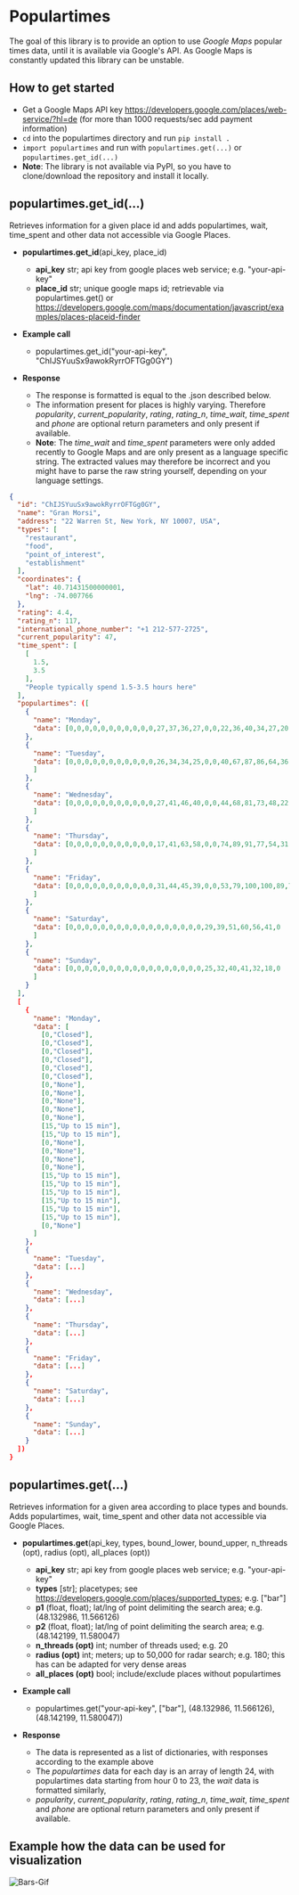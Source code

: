
# Populartimes  
The goal of this library is to provide an option to use *Google Maps* popular times data, until it is available via Google's API. As Google Maps is constantly updated this library can  be unstable.

## How to get started
+ Get a Google Maps API key https://developers.google.com/places/web-service/?hl=de (for more than 1000 requests/sec add payment information)
+ `cd` into the populartimes directory and run `pip install .`
+ `import populartimes` and run with `populartimes.get(...)` or `populartimes.get_id(...)`
 + **Note**: The library is not available via PyPI, so you have to clone/download the repository and install it locally.

## populartimes.get_id(...)
Retrieves information for a given place id and adds populartimes, wait, time_spent and other data not accessible via Google Places.

+ **populartimes.get_id**(api_key, place_id)
    + **api_key** str; api key from google places web service; e.g. "your-api-key"
    + **place_id** str; unique google maps id; retrievable via populartimes.get() or https://developers.google.com/maps/documentation/javascript/examples/places-placeid-finder

+ **Example call**
    + populartimes.get_id("your-api-key", "ChIJSYuuSx9awokRyrrOFTGg0GY")

+ **Response**
    + The response is formatted is equal to the .json described below.
    + The information present for places is highly varying. Therefore *popularity*, *current_popularity*, *rating*, *rating_n*, *time_wait*, *time_spent* and *phone* are optional return parameters and only present if available.
   + **Note**: The *time_wait* and *time_spent* parameters were only added recently to Google Maps and are only present as a language specific string. The extracted values may therefore be incorrect and you might have to parse the raw string yourself, depending on your language settings.

```json
{
  "id": "ChIJSYuuSx9awokRyrrOFTGg0GY",
  "name": "Gran Morsi",
  "address": "22 Warren St, New York, NY 10007, USA",
  "types": [
    "restaurant",
    "food",
    "point_of_interest",
    "establishment"
  ],
  "coordinates": {
    "lat": 40.71431500000001,
    "lng": -74.007766
  },
  "rating": 4.4,
  "rating_n": 117,
  "international_phone_number": "+1 212-577-2725",
  "current_popularity": 47,
  "time_spent": [
    [
      1.5,
      3.5
    ],
    "People typically spend 1.5-3.5 hours here"
  ],
  "populartimes": ([
    {
      "name": "Monday",
      "data": [0,0,0,0,0,0,0,0,0,0,0,27,37,36,27,0,0,22,36,40,34,27,20,0]
    },
    {
      "name": "Tuesday",
      "data": [0,0,0,0,0,0,0,0,0,0,0,26,34,34,25,0,0,40,67,87,86,64,36,0
      ]
    },
    {
      "name": "Wednesday",
      "data": [0,0,0,0,0,0,0,0,0,0,0,27,41,46,40,0,0,44,68,81,73,48,22,0
      ]
    },
    {
      "name": "Thursday",
      "data": [0,0,0,0,0,0,0,0,0,0,0,17,41,63,58,0,0,74,89,91,77,54,31,0
      ]
    },
    {
      "name": "Friday",
      "data": [0,0,0,0,0,0,0,0,0,0,0,31,44,45,39,0,0,53,79,100,100,89,79,0
      ]
    },
    {
      "name": "Saturday",
      "data": [0,0,0,0,0,0,0,0,0,0,0,0,0,0,0,0,0,29,39,51,60,56,41,0
      ]
    },
    {
      "name": "Sunday",
      "data": [0,0,0,0,0,0,0,0,0,0,0,0,0,0,0,0,0,25,32,40,41,32,18,0
      ]
    }
  ],
  [
    {
      "name": "Monday",
      "data": [
        [0,"Closed"],
        [0,"Closed"],
        [0,"Closed"],
        [0,"Closed"],
        [0,"Closed"],
        [0,"Closed"],
        [0,"None"],
        [0,"None"],
        [0,"None"],
        [0,"None"],
        [0,"None"],
        [15,"Up to 15 min"],
        [15,"Up to 15 min"],
        [0,"None"],
        [0,"None"],
        [0,"None"],
        [0,"None"],
        [15,"Up to 15 min"],
        [15,"Up to 15 min"],
        [15,"Up to 15 min"],
        [15,"Up to 15 min"],
        [15,"Up to 15 min"],
        [15,"Up to 15 min"],
        [0,"None"]
      ]
    },
    {
      "name": "Tuesday",
      "data": [...]
    },
    {
      "name": "Wednesday",
      "data": [...]
    },
    {
      "name": "Thursday",
      "data": [...]
    },
    {  
      "name": "Friday",
      "data": [...]
    },
    {
      "name": "Saturday",
      "data": [...]
    },
    {
      "name": "Sunday",
      "data": [...]
    }
  ])
}
 ```


## populartimes.get(...)

Retrieves information for a given area according to place types and bounds. Adds populartimes, wait, time_spent and other data not accessible via Google Places.

+ **populartimes.get**(api_key, types, bound_lower, bound_upper, n_threads (opt), radius (opt), all_places (opt))
    + **api_key** str; api key from google places web service; e.g. "your-api-key"
    + **types** [str]; placetypes; see https://developers.google.com/places/supported_types; e.g. ["bar"]
    + **p1** (float, float); lat/lng of point delimiting the search area; e.g. (48.132986, 11.566126)
    + **p2** (float, float); lat/lng of point delimiting the search area; e.g. (48.142199, 11.580047)
    + **n_threads (opt)** int; number of threads used; e.g. 20
    + **radius (opt)** int; meters; up to 50,000 for radar search; e.g. 180; this has can be adapted for very dense areas
    + **all_places (opt)** bool; include/exclude places without populartimes

+ **Example call**
    + populartimes.get("your-api-key", ["bar"], (48.132986, 11.566126), (48.142199, 11.580047))


+ **Response**
    + The data is represented as a list of dictionaries, with responses according to the example above
    + The *populartimes* data for each day is an array of length 24, with populartimes data starting from hour 0 to 23, the *wait* data is formatted similarly,
    + *popularity*, *current_popularity*, *rating*, *rating_n*, *time_wait*, *time_spent* and *phone* are optional return parameters and only present if available.
  
 ## Example how the data can be used for visualization  
 ![Bars-Gif](/content/bars_visualization.gif "Bars Munich,Berlin,Barcelona, London")